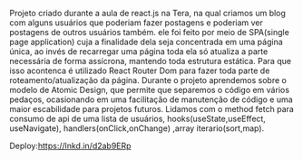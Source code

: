 Projeto criado durante a aula de react.js na Tera, na qual criamos um blog com alguns usuários que poderiam fazer postagens e poderiam ver postagens de outros usuários também. ele foi feito por meio de SPA(single page application) cuja a finalidade dela seja concentrada em uma página única, ao invés de recarregar uma página toda
ela só atualiza a parte necessária de forma assícrona, mantendo toda estrutura estática. Para que isso acontenca é utilizado React Router Dom para fazer toda parte
de roteamento/atualização da página.
 Durante o projeto aprendemos sobre o modelo de Atomic Design, que permite que separemos o código em vários pedaços, ocasionando em uma facilitação de manutenção de 
código e uma maior escabilidade para projetos futuros.
Lidamos com o method fetch para consumo de api de uma lista de usuários, hooks(useState,useEffect, useNavigate), handlers(onClick,onChange) ,array iterario(sort,map).

Deploy:https://lnkd.in/d2ab9ERp
